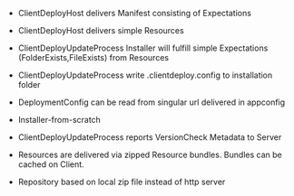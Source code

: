 - ClientDeployHost delivers Manifest consisting of Expectations
- ClientDeployHost delivers simple Resources
- ClientDeployUpdateProcess Installer will fulfill simple Expectations (FolderExists,FileExists) from Resources
- ClientDeployUpdateProcess write .clientdeploy.config to installation folder
- DeploymentConfig can be read from singular url delivered in appconfig
- Installer-from-scratch

- ClientDeployUpdateProcess reports VersionCheck Metadata to Server

- Resources are delivered via zipped Resource bundles. Bundles can be cached on Client.

- Repository based on local zip file instead of http server
